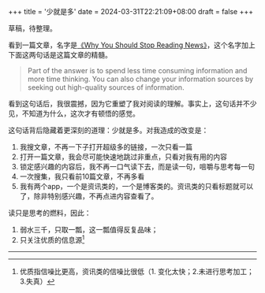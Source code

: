 +++
title = '少就是多'
date = 2024-03-31T22:21:09+08:00
draft = false
+++

草稿，待整理。

看到一篇文章，名字是[《Why You Should Stop Reading News》](https://fs.blog/stop-reading-news/)，这个名字加上下面这两句话是这篇文章的精髓。

> Part of the answer is to spend less time consuming information and more time thinking. You can also change your information sources by seeking out high-quality sources of information.

看到这句话后，我很震撼，因为它重塑了我对阅读的理解。事实上，这句话并不少见，不知道为什么，这次才有顿悟的感觉。



这句话背后隐藏着更深刻的道理：少就是多。对我造成的改变是：

1. 我搜文章，不再一下子打开超级多的链接，一次只看一篇
2. 打开一篇文章，我会尽可能快速地跳过非重点，只看对我有用的内容
3. 锁定感兴趣的内容后，我不再一口气读下去，而是读一句，咀嚼与思考每一句
4. 一次搜集，我只看前10篇文章，不再多看
5. 我有两个app，一个是资讯类的，一个是博客类的。资讯类的只看标题就可以了，除非特别感兴趣，不再点进内容查看了。



读只是思考的燃料，因此：

1. 弱水三千，只取一瓢，这一瓢值得反复品味；
2. 只关注优质的信息源[^1]

---

[^1]: 优质指信噪比更高，资讯类的信噪比很低（1. 变化太快；2.未进行思考加工；3.失真）
